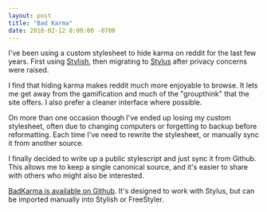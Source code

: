 ```yaml
---
layout: post
title: "Bad Karma"
date: 2018-02-12 8:00:00 -0700
---
```

I've been using a custom stylesheet to hide karma on reddit for the last few years.  First using [Stylish](https://userstyles.org/), then migrating to [Stylus](https://github.com/openstyles/stylus) after privacy concerns were raised.

I find that hiding karma makes reddit much more enjoyable to browse.  It lets me get away from the gamification and much of the "groupthink" that the site offers.  I also prefer a cleaner interface where possible.

On more than one occasion though I've ended up losing my custom stylesheet, often due to changing computers or forgetting to backup before reformatting.  Each time I've need to rewrite the stylesheet, or manually sync it from another source.

I finally decided to write up a public stylescript and just sync it from Github.  This allows me to keep a single canonical source, and it's easier to share with others who might also be interested.

[BadKarma is available on Github](https://github.com/WesCook/BadKarma).  It's designed to work with Stylus, but can be imported manually into Stylish or FreeStyler.
